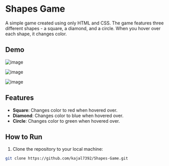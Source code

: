 # Shapes Game

A simple game created using only HTML and CSS. The game features three different shapes - a square, a diamond, and a circle. When you hover over each shape, it changes color.

## Demo
![image](https://github.com/kajal7392/Shapes-Game/assets/155152254/e634a47d-369b-4f68-95b6-3942b3a2ba59)

![image](https://github.com/kajal7392/Shapes-Game/assets/155152254/646d5892-d703-4ab5-9d59-b18b8f719cde)

![image](https://github.com/kajal7392/Shapes-Game/assets/155152254/93e151a1-d6b9-4c5d-85dd-b38e0df11793)



## Features

- **Square**: Changes color to red when hovered over.
- **Diamond**: Changes color to blue when hovered over.
- **Circle**: Changes color to green when hovered over.

## How to Run

1. Clone the repository to your local machine:

```bash
git clone https://github.com/kajal7392/Shapes-Game.git


   







